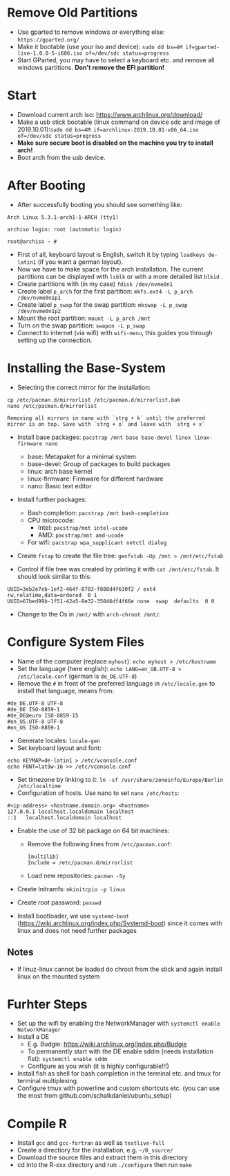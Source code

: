 # Remove Old Partitions

- Use gparted to remove windows or everything else: `https://gparted.org/`
- Make it bootable (use your iso and device): `sudo dd bs=4M if=gparted-live-1.0.0-5-i686.iso of=/dev/sdc status=progress`
- Start GParted, you may have to select a keyboard etc. and remove all windows partitions. **Don't remove the EFI partition!**


# Start

- Download current arch iso: https://www.archlinux.org/download/
- Make a usb stick bootable (linux command on device sdc and image of 2019.10.01):`sudo dd bs=4M if=archlinux-2019.10.01-x86_64.iso of=/dev/sdc status=progress`
- **Make sure secure boot is disabled on the machine you try to install arch!**
- Boot arch from the usb device.


# After Booting

- After successfully booting you should see something like:
```
Arch Linux 5.3.1-arch1-1-ARCH (tty1)

archiso login: root (automatic login)

root@archiso ~ #
```

- First of all, keyboard layout is English, switch it by typing `loadkeys de-latin1` (if you want a german layout).
- Now we have to make space for the arch installation. The current partitions can be displayed with `lsblk` or with a more detailed list `blkid` .
- Create partitions with (in my case) `fdisk /dev/nvme0n1`
- Create label `p_arch` for the first partition: `mkfs.ext4 -L p_arch /dev/nvme0n1p1`
- Create label `p_swap` for the swap partition: `mkswap -L p_swap /dev/nvme0n1p2`
- Mount the root partition: `mount -L p_arch /mnt`
- Turn on the swap partition: `swapon -L p_swap`
- Connect to internet (via wifi) with `wifi-menu`, this guides you through setting up the connection.

# Installing the Base-System

- Selecting the correct mirror for the installation:
```
cp /etc/pacman.d/mirrorlist /etc/pacman.d/mirrorlist.bak
nano /etc/pacman.d/mirrorlist
```
    Removing all mirrors in nano with `strg + k` until the preferred mirror is on top. Save with `strg + o` and leave with `strg + x`
- Install base packages: `pacstrap /mnt base base-devel linux linux-firmware nano`
    - base: Metapaket for a minimal system
    - base-devel: Group of packages to build packages
    - linux: arch base kernel
    - linux-firmware: Firmware for different hardware
    - nano: Basic text editor

- Install further packages:
    - Bash completion: `pacstrap /mnt bash-completion`
    - CPU microcode:
        - Intel: `pacstrap/mnt intel-ucode`
        - AMD: `pacstrap/mnt amd-ucode`
    - For wifi: `pacstrap wpa_supplicant netctl dialog`

- Create `fstap` to create the file tree: `genfstab -Up /mnt > /mnt/etc/fstab`
- Control if file tree was created by printing it with `cat /mnt/etc/fstab`. It should look similar to this:
```
UUID=3eb2e7eb-1ef2-464f-8783-f888d4f630f2 / ext4  rw,relatime,data=ordered  0 1
UUID=67bed99b-1f51-42a5-8e32-35046df4f66e none  swap  defaults  0 0
```
- Change to the Os in `/mnt/` with `arch-chroot /mnt/`.



# Configure System Files

- Name of the computer (replace `myhost`): `echo myhost > /etc/hostname`
- Set the language (here english): `echo LANG=en_GB.UTF-8 > /etc/locale.conf` (german is `de_DE.UTF-8`)
- Remove the `#` in front of the preferred language in `/etc/locale.gen` to install that language, means from:
```
#de_DE.UTF-8 UTF-8
#de_DE ISO-8859-1
#de_DE@euro ISO-8859-15
#en_US.UTF-8 UTF-8
#en_US ISO-8859-1
```
- Generate locales: `locale-gen`
- Set keyboard layout and font:
```
echo KEYMAP=de-latin1 > /etc/vconsole.conf
echo FONT=lat9w-16 >> /etc/vconsole.conf
```
- Set timezone by linking to it: `ln -sf /usr/share/zoneinfo/Europe/Berlin /etc/localtime`
- Configuration of hosts. Use nano to set `nano /etc/hosts`:
```
#<ip-address> <hostname.domain.org> <hostname>
127.0.0.1 localhost.localdomain localhost
::1   localhost.localdomain localhost
```
- Enable the use of 32 bit package on 64 bit machines:
    - Remove the following lines from `/etc/pacman.conf`:
        ```
        [multilib]
        Include = /etc/pacman.d/mirrorlist
        ```
    - Load new repositories: `pacman -Sy`

- Create Initramfs: `mkinitcpio -p linux`
- Create root password: `passwd`
- Install bootloader, we use `systemd-boot` (https://wiki.archlinux.org/index.php/Systemd-boot) since it comes with linux and does not need further packages


## Notes

- If linuz-linux cannot be loaded do chroot from the stick and again install linux on the mounted system

# Furhter Steps

- Set up the wifi by enabling the NetworkManager with `systemctl enable NetworkManager`
- Install a DE
    - E.g. Budgie: https://wiki.archlinux.org/index.php/Budgie
    - To permanently start with the DE enable sddm (needs installation fist): `systemctl enable sddm`
    - Configure as you wish (it is highly configurable!!!)
- Install fish as shell for bash completion in the terminal etc. and tmux for terminal multiplexing
- Configure tmux with powerline and custom shortcuts etc. (you can use the most from github.com/schalkdaniel/ubuntu_setup)

# Compile R

- Install `gcc` and `gcc-fortran` as well as `textlive-full`
- Create a directiory for the installation, e.g. `~/R_source/`
- Download the source files and extract them in this directory
- cd into the R-xxx directory and run `./configure` then run `make`
